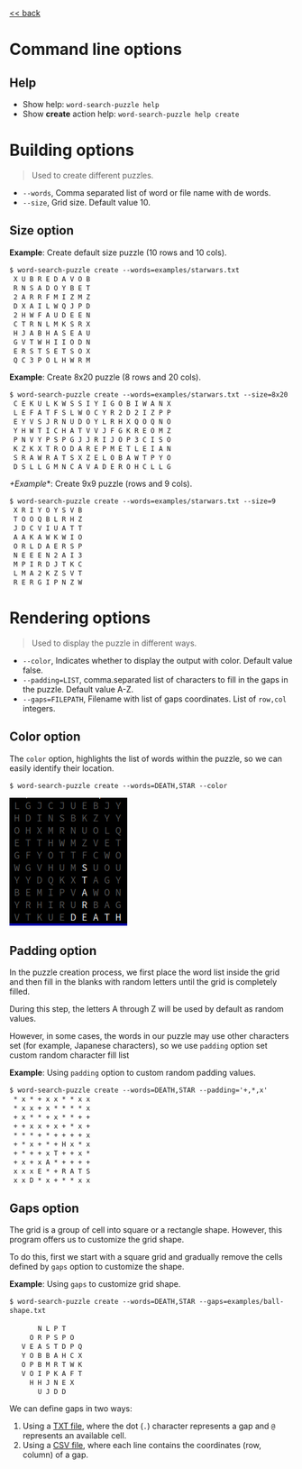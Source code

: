 [<< back](../README.md)

# Command line options

## Help

* Show help: `word-search-puzzle help`
* Show **create** action help: `word-search-puzzle help create`

# Building options

> Used to create different puzzles.

* `--words`, Comma separated list of word or file name with de words.
* `--size`, Grid size. Default value 10.

## Size option

**Example**: Create default size puzzle (10 rows and 10 cols).
```
$ word-search-puzzle create --words=examples/starwars.txt        
 X U B R E D A V O B
 R N S A D O Y B E T
 2 A R R F M I Z M Z
 D X A I L W Q J P D
 2 H W F A U D E E N
 C T R N L M K S R X
 H J A B H A S E A U
 G V T W H I I O D N
 E R S T S E T S O X
 Q C 3 P O L H W R M
```

**Example**: Create 8x20 puzzle (8 rows and 20 cols).
```
$ word-search-puzzle create --words=examples/starwars.txt --size=8x20
 C E K U L K W S S I Y I G O B I W A N X
 L E F A T F S L W O C Y R 2 D 2 I Z P P
 E Y V S J R N U D O Y L R H X Q O Q N O
 Y H W T I C H A T V V J F G K R E O M Z
 P N V Y P S P G J J R I J O P 3 C I S O
 K Z K X T R O D A R E P M E T L E I A N
 S R A W R A T S X Z E L O B A W T P Y O
 D S L L G M N C A V A D E R O H C L L G
```

*+Example**: Create 9x9 puzzle (rows and 9 cols).
```
$ word-search-puzzle create --words=examples/starwars.txt --size=9
 X R I Y O Y S V B
 T O O Q B L R H Z
 J D C V I U A T T
 A A K A W K W I O
 O R L D A E R S P
 N E E E N 2 A I 3
 M P I R D J T K C
 L M A 2 K Z S V T
 R E R G I P N Z W
```
# Rendering options

> Used to display the puzzle in different ways.

* `--color`, Indicates whether to display the output with color. Default value false.
* `--padding=LIST`, comma.separated list of characters to fill in the gaps in the puzzle. Default value A-Z.
* `--gaps=FILEPATH`, Filename with list of gaps coordinates. List of `row,col` integers.

## Color option

The `color` option, highlights the list of words within the puzzle, so we can easily identify their location.

```
$ word-search-puzzle create --words=DEATH,STAR --color
```
![](images/color-option.png)

## Padding option

In the puzzle creation process, we first place the word list inside the grid and then fill in the blanks with random letters until the grid is completely filled.

During this step, the letters A through Z will be used by default as random values.

However, in some cases, the words in our puzzle may use other characters set (for example, Japanese characters), so we use `padding` option set custom random character fill list

**Example**: Using `padding` option to custom random padding values.

```
$ word-search-puzzle create --words=DEATH,STAR --padding='+,*,x' 
 * x * + x x * * x x
 * x x + x * * * * x
 + x * * + x * * + +
 + + x x + x + * x +
 * * * + * + + + + x
 + * x + * + H x * x
 + * + + x T + + x *
 + x + x A * + + + +
 x x x E * + R A T S
 x x D * x + * * x x
```

## Gaps option

The grid is a group of cell into square or a rectangle shape. However, this program offers us to customize the grid shape.

To do this, first we start with a square grid and gradually remove the cells defined by `gaps` option to customize the shape.

**Example**: Using `gaps` to customize grid shape.

```
$ word-search-puzzle create --words=DEATH,STAR --gaps=examples/ball-shape.txt
                    
       N L P T      
     O R P S P O    
   V E A S T D P Q  
   Y O B B A H C X  
   O P B M R T W K  
   V O I P K A F T  
     H H J N E X    
       U J D D  

```

We can define gaps in two ways:
1. Using a [TXT file](../examples/ball-shape.txt), where the dot (`.`) character represents a gap and `@` represents an available cell.
2. Using a [CSV file](../examples/ball-gaps.csv), where each line contains the coordinates (row, column) of a gap.

